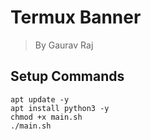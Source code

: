 # Termux Banner
> By Gaurav Raj

## Setup Commands

```
apt update -y
apt install python3 -y
chmod +x main.sh
./main.sh
```